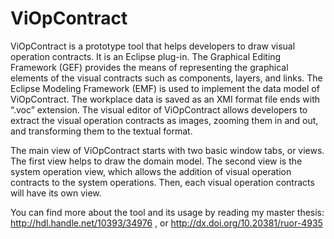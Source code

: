 # ViOpContract
ViOpContract is a prototype tool that helps developers to draw visual operation contracts. It is an Eclipse plug-in. The Graphical Editing Framework (GEF) provides the means of representing the graphical elements of the visual contracts such as components, layers, and links. The Eclipse Modeling Framework (EMF) is used to implement the data model of ViOpContract. The workplace data is saved as an XMI format file ends with “.voc” extension. The visual editor of ViOpContract allows developers to extract the visual operation contracts as images, zooming them in and out, and transforming them to the textual format.

The main view of ViOpContract starts with two basic window tabs, or views. The first view helps to draw the domain model. The second view is the system operation view, which allows the addition of visual operation contracts to the system operations. Then, each visual operation contracts will have its own view. 

You can find more about the tool and its usage by reading my master thesis: http://hdl.handle.net/10393/34976 , or http://dx.doi.org/10.20381/ruor-4935

